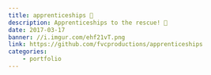 ```yaml
---
title: apprenticeships 🔧
description: Apprenticeships to the rescue! 🔧
date: 2017-03-17
banner: //i.imgur.com/ehf21vT.png
link: https://github.com/fvcproductions/apprenticeships
categories:
    - portfolio
---
```

